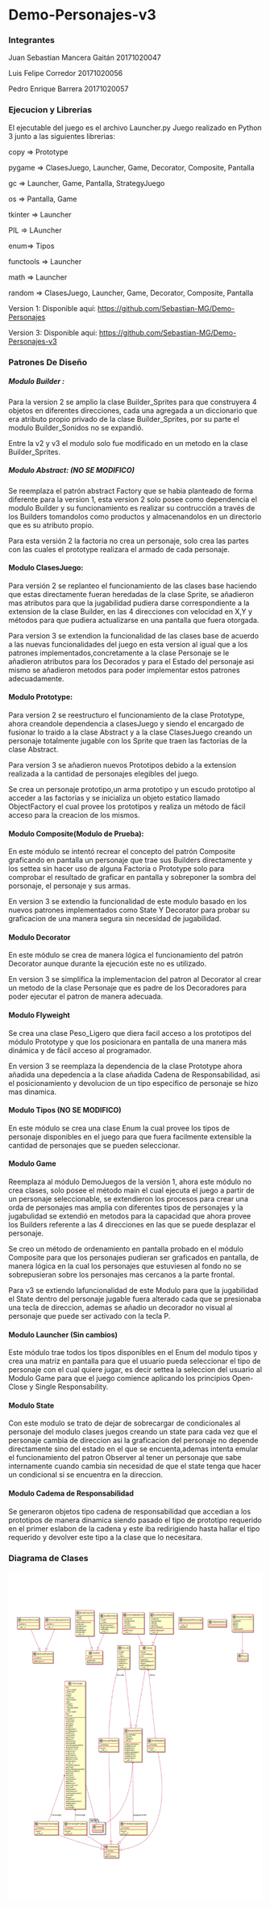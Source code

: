 # Demo-Personajes-v3

### Integrantes 
Juan Sebastian Mancera Gaitán 20171020047

 Luis Felipe Corredor 20171020056
 
 Pedro Enrique Barrera 20171020057
 


### Ejecucion y Librerias

 El ejecutable del juego es el archivo Launcher.py
 Juego realizado en Python 3 junto a las siguientes librerias:

copy => Prototype

pygame => ClasesJuego, Launcher, Game, Decorator, Composite, Pantalla

gc => Launcher, Game, Pantalla, StrategyJuego

os => Pantalla, Game

tkinter => Launcher

PIL => LAuncher

enum=> Tipos

functools => Launcher

math => Launcher

random => ClasesJuego, Launcher, Game, Decorator, Composite, Pantalla

Version 1:  Disponible aquí: https://github.com/Sebastian-MG/Demo-Personajes

Version 3:  Disponible aqui: https://github.com/Sebastian-MG/Demo-Personajes-v3


### Patrones De Diseño

##### Modulo Builder : 
Para la version 2 se amplio la clase Builder_Sprites para que construyera 4 objetos en diferentes direcciones, cada una agregada a un diccionario que era atributo propio privado de la clase Builder_Sprites, por su parte el modulo Builder_Sonidos no se expandió.

Entre la v2 y v3 el modulo solo fue modificado en un metodo en la clase Builder_Sprites.

##### Modulo Abstract: (NO SE MODIFICO)

Se reemplaza el patrón abstract Factory que se habia planteado de forma diferente para la version 1, esta version 2 solo posee como dependencia el modulo Builder y su funcionamiento es realizar su contrucción a través de los Builders tomandolos como productos y almacenandolos en un directorio que es su atributo propio.

Para esta versión 2 la factoria no crea un personaje, solo crea las partes con las cuales el prototype realizara el armado de cada personaje.

#### Modulo ClasesJuego: 

Para versión 2 se replanteo el funcionamiento de las clases base haciendo que estas directamente fueran heredadas de la clase Sprite, se añadieron mas atributos para que la jugabilidad pudiera darse correspondiente a la extension de la clase Builder, en las 4 direcciones con velocidad en X,Y y métodos para que pudiera actualizarse en una pantalla que fuera otorgada.

Para version 3 se extendion la funcionalidad de las clases base de acuerdo a las nuevas funcionalidades del juego en esta version al igual que a los patrones implementados,concretamente a la clase Personaje se le añadieron atributos para los Decorados y para el Estado del personaje asi mismo se añadieron metodos para poder implementar estos patrones adecuadamente.

#### Modulo Prototype:

Para version 2 se reestructuro el funcionamiento de la clase Prototype, ahora creandole dependencia a clasesJuego y siendo el encargado de fusionar lo traido a la clase Abstract y a la clase ClasesJuego creando un personaje totalmente jugable con los Sprite que traen las factorias de la clase Abstract.

Para version 3 se añadieron nuevos Prototipos debido a la extension realizada a la cantidad de personajes elegibles del juego.

Se crea un personaje prototipo,un arma prototipo y un escudo prototipo al acceder a las factorias y se inicializa un objeto estatico llamado ObjectFactory el cual provee los prototipos y realiza un método de fácil acceso para la creacion de los mismos.

#### Modulo Composite(Modulo de Prueba):

En este módulo se intentó recrear el concepto del patrón Composite graficando en pantalla un personaje que trae sus Builders directamente y los settea sin hacer uso de alguna Factoria o Prototype solo para comprobar el resultado de graficar en pantalla y sobreponer la sombra del porsonaje, el personaje y sus armas.

En version 3 se extendio la funcionalidad de este modulo basado en los nuevos patrones implementados como State Y Decorator para probar su graficacion de una manera segura sin necesidad de jugabilidad.

#### Modulo Decorator 
En este módulo se crea de manera lógica el funcionamiento del patrón Decorator aunque durante la ejecución este no es utilizado.

En version 3 se simplifica la implementacion del patron al Decorator al crear un metodo de la clase Personaje que es padre de los Decoradores para poder ejecutar el patron de manera adecuada.

#### Modulo Flyweight

Se crea una clase Peso_Ligero que diera facil acceso a los prototipos del módulo Prototype y que los posicionara en pantalla de una manera más dinámica y de fácil acceso al programador.

En version 3 se reemplaza la dependencia de la clase Prototype ahora añadida una depedencia a la clase añadida Cadena de Responsabilidad, asi el posicionamiento y devolucion de un tipo especifico de personaje se hizo mas dinamica.

#### Modulo Tipos  (NO SE MODIFICO)

En este módulo se crea una clase Enum la cual provee los tipos de personaje disponibles en el juego para que fuera facilmente extensible la cantidad de personajes que se pueden seleccionar.

#### Modulo Game 

Reemplaza al módulo DemoJuegos de la versión 1, ahora este  módulo no crea clases, solo posee el método main el cual ejecuta el juego a partir de un personaje seleccionable, se extendieron los procesos para crear una orda de personajes mas amplia con diferentes tipos de personajes y la jugabulidad se extendió en metodos para la capacidad que ahora provee los Builders referente a las 4 direcciones en las que se puede desplazar el personaje.

Se creo un método de ordenamiento en pantalla probado en el módulo Composite para que los personajes pudieran ser graficados en pantalla, de manera lógica en la cual los personajes  que estuviesen al fondo no se sobrepusieran sobre los personajes mas cercanos a la parte frontal.

Para v3 se extiendo lafuncionalidad de este Modulo para que la jugabilidad el State dentro del personaje jugable fuera alterado cada que se presionaba una tecla de direccion, ademas se añadio un decorador no visual al personaje que puede ser activado con la tecla P.



#### Modulo Launcher (Sin cambios)

Este módulo trae todos los tipos disponibles en el Enum del modulo tipos y crea una matriz en pantalla para que el usuario pueda seleccionar el tipo de personaje con el cual quiere jugar, es decir settea la seleccion del usuario al Modulo Game para que el juego comience aplicando los principios Open-Close y Single Responsability.

#### Modulo State

Con este modulo se trato de dejar de sobrecargar de condicionales al personaje del modulo clases juegos creando un state para cada vez que el personaje cambia de direccion asi la graficacion del personaje no depende directamente sino del estado en el que se encuenta,ademas  intenta emular el funcionamiento del patron Observer al tener un personaje que sabe internamente cuando cambia sin necesidad de que el state tenga que hacer un condicional si se encuentra en la direccion.

#### Modulo Cadema de Responsabilidad

Se generaron objetos tipo cadena de responsabilidad que accedian a los prototipos de manera dinamica siendo  pasado el tipo de prototipo requerido en el primer eslabon de la cadena y este iba redirigiendo hasta hallar el tipo requerido y devolver este tipo a la clase que lo necesitara.

### Diagrama de Clases

![diag2](https://github.com/Sebastian-MG/Demo-Personajes-v2/blob/master/uml2-1.png)
